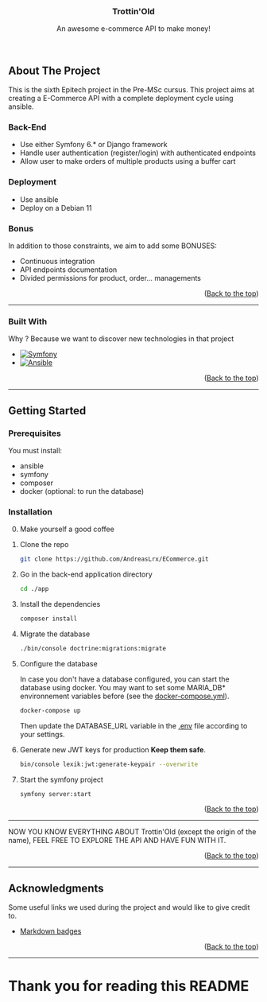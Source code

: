 <a name="readme-top"></a>

<!-- PROJECT LOGO -->
<br />
<div align="center">
  <!-- <a href="https://github.com/AndreasLrx/ECommerce">
    <img src="/app/public/logo.png" alt="Logo" width="350" height="auto">
  </a> -->

<h3 align="center">Trottin'Old</h3>

  <p align="center">
    An awesome e-commerce API to make money!
    <br />
    <br />
    <br />
  </p>
</div>

<!-- ABOUT THE PROJECT -->

## About The Project

This is the sixth Epitech project in the Pre-MSc cursus. This project aims at creating a E-Commerce API with a complete deployment cycle using ansible.

### Back-End

- Use either Symfony 6.\* or Django framework
- Handle user authentication (register/login) with authenticated endpoints
- Allow user to make orders of multiple products using a buffer cart

### Deployment

- Use ansible
- Deploy on a Debian 11

### Bonus

In addition to those constraints, we aim to add some BONUSES:

- Continuous integration
- API endpoints documentation
- Divided permissions for product, order... managements

 <p align="right">(<a href="#readme-top">Back to the top</a>)</p>

---

### Built With

Why ? Because we want to discover new technologies in that project

- [![Symfony][symfony.com]][symfony-url]
- [![Ansible][ansible.com]][ansible-url]

<p align="right">(<a href="#readme-top">Back to the top</a>)</p>

---

<!-- GETTING STARTED -->

## Getting Started

### Prerequisites

You must install:

- ansible
- symfony
- composer
- docker (optional: to run the database)

### Installation

0. Make yourself a good coffee

1. Clone the repo

   ```sh
   git clone https://github.com/AndreasLrx/ECommerce.git
   ```

2. Go in the back-end application directory

   ```sh
   cd ./app
   ```

3. Install the dependencies

   ```sh
   composer install
   ```

4. Migrate the database

   ```sh
   ./bin/console doctrine:migrations:migrate
   ```

5. Configure the database

   In case you don't have a database configured, you can start the database using docker.
   You may want to set some MARIA_DB\* environnement variables before
   (see the [docker-compose.yml](app/docker-compose.yml)).

   ```sh
   docker-compose up
   ```

   Then update the DATABASE_URL variable in the [.env](app/.env) file according to your settings.

6. Generate new JWT keys for production **Keep them safe**.

   ```sh
   bin/console lexik:jwt:generate-keypair --overwrite
   ```

7. Start the symfony project

   ```sh
   symfony server:start
   ```

      <p align="right">(<a href="#readme-top">Back to the top</a>)</p>

---

NOW YOU KNOW EVERYTHING ABOUT Trottin'Old (except the origin of the name), FEEL FREE TO EXPLORE THE API AND HAVE FUN WITH IT.

<p align="right">(<a href="#readme-top">Back to the top</a>)</p>

---

<!-- ACKNOWLEDGMENTS -->

## Acknowledgments

Some useful links we used during the project and would like to give credit to.

- [Markdown badges](https://github.com/Ileriayo/markdown-badges)

<p align="right">(<a href="#readme-top">Back to the top</a>)</p>

---

# Thank you for reading this README

<!-- MARKDOWN LINKS & IMAGES -->
<!-- https://www.markdownguide.org/basic-syntax/#reference-style-links -->

[symfony.com]: https://img.shields.io/badge/symfony-%23000000.svg?style=for-the-badge&logo=symfony&logoColor=white
[symfony-url]: https://symfony.com/
[ansible.com]: https://img.shields.io/badge/ansible-%231A1918.svg?style=for-the-badge&logo=ansible&logoColor=white
[ansible-url]: https://ansible.com/
